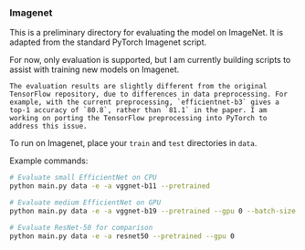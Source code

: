 ### Imagenet

This is a preliminary directory for evaluating the model on ImageNet. It is adapted from the standard PyTorch Imagenet script. 

For now, only evaluation is supported, but I am currently building scripts to assist with training new models on Imagenet. 

```text
The evaluation results are slightly different from the original TensorFlow repository, due to differences in data preprocessing. For example, with the current preprocessing, `efficientnet-b3` gives a top-1 accuracy of `80.8`, rather than `81.1` in the paper. I am working on porting the TensorFlow preprocessing into PyTorch to address this issue.   
```

To run on Imagenet, place your `train` and `test` directories in `data`. 

Example commands: 
```bash
# Evaluate small EfficientNet on CPU
python main.py data -e -a vggnet-b11 --pretrained 
```
```bash
# Evaluate medium EfficientNet on GPU
python main.py data -e -a vggnet-b19 --pretrained --gpu 0 --batch-size 128
```
```bash
# Evaluate ResNet-50 for comparison
python main.py data -e -a resnet50 --pretrained --gpu 0
```
